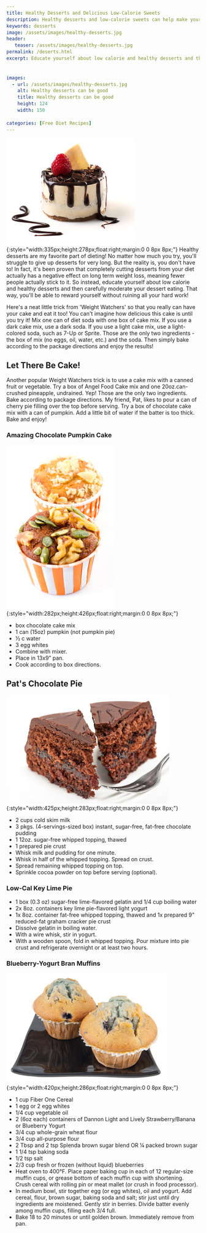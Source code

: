 ```yaml
---
title: Healthy Desserts and Delicious Low-Calorie Sweets 
description: Healthy desserts and low-calorie sweets can help make your weight loss journey easier! Try our delicious, easy recipes and be amazed!
keywords: desserts
image: /assets/images/healthy-desserts.jpg
header:
   teaser: /assets/images/healthy-desserts.jpg
permalink: /deserts.html
excerpt: Educate yourself about low calorie and healthy desserts and then carefully moderate your dessert eating


images:
  - url: /assets/images/healthy-desserts.jpg
    alt: Healthy desserts can be good
    title: Healthy desserts can be good
    height: 124
    width: 150

categories: [Free Diet Recipes]    
---
```


![Healthy desserts can be good](/assets/images/healthy-desserts.jpg){:style="width:335px;height:278px;float:right;margin:0 0 8px 8px;"}
Healthy desserts are my favorite part of dieting! No matter how much you try, you'll struggle to give up desserts for very long. But the reality is, you don't have to! In fact, it's been proven that completely cutting desserts from your diet actually has a negative effect on long term weight loss, meaning fewer people actually stick to it. So instead, educate yourself about low calorie and healthy desserts and then carefully moderate your dessert eating. That way, you'll be able to reward yourself without ruining all your hard work!

Here's a neat little trick from 'Weight Watchers' so that you really can have your cake and eat it too! You can't imagine how delicious this cake is until you try it! Mix one can of diet soda with one box of cake mix. If you use a dark cake mix, use a dark soda. If you use a light cake mix, use a light-colored soda, such as 7-Up or Sprite. Those are the only two ingredients - the box of mix (no eggs, oil, water, etc.) and the soda. Then simply bake according to the package directions and enjoy the results! 

## Let There Be Cake!
Another popular Weight Watchers trick is to use a cake mix with a canned fruit or vegetable. Try a box of Angel Food Cake mix and one 20oz.can-crushed pineapple, undrained. Yep! Those are the only two ingredients. Bake according to package directions. My friend, Pat, likes to pour a can of cherry pie filling over the top before serving. Try a box of chocolate cake mix with a can of pumpkin. Add a little bit of water if the batter is too thick. Bake and enjoy!

### Amazing Chocolate Pumpkin Cake
![Amazing Chocolate Pumpkin Cake](/assets/images/pumpkinchocolate.jpg){:style="width:282px;height:426px;float:right;margin:0 0 8px 8px;"}
* box chocolate cake mix
* 1 can (15oz) pumpkin (not pumpkin pie)
* ½ c water
* 3 egg whites
* Combine with mixer.  
* Place in 13x9” pan.  
* Cook according to box directions.
<div class="clearfix"></div>

## Pat's Chocolate Pie
![Pat's Chocolate Pie](/assets/images/chocolate-pie.jpg){:style="width:425px;height:283px;float:right;margin:0 0 8px 8px;"}
* 2 cups cold skim milk
* 3 pkgs. (4-servings-sized box) instant, sugar-free, fat-free chocolate pudding
* 1 12oz. sugar-free whipped topping, thawed
* 1 prepared pie crust
* Whisk milk and pudding for one minute.
* Whisk in half of the whipped topping.  Spread on crust.
* Spread remaining whipped topping on top.
* Sprinkle cocoa powder on top before serving (optional).
<div class="clearfix"></div>

### Low-Cal Key Lime Pie
* 1 box (0.3 oz) sugar-free lime-flavored gelatin and 1/4 cup boiling water
* 2x 8oz. containers key lime pie-flavored light yogurt
* 1x 8oz. container fat-free whipped topping, thawed and 1x prepared 9" reduced-fat graham cracker pie crust
* Dissolve gelatin in boiling water.
* With a wire whisk, stir in yogurt.
* With a wooden spoon, fold in whipped topping. Pour mixture into pie crust and refrigerate overnight or at least two hours.

### Blueberry-Yogurt Bran Muffins
![Blueberry-Yogurt Bran Muffins](/assets/images/blueberrymuffin.jpg){:style="width:420px;height:286px;float:right;margin:0 0 8px 8px;"}
* 1 cup Fiber One Cereal
* 1 egg or 2 egg whites
* 1/4 cup vegetable oil 
* 2 (6oz each) containers of Dannon Light and Lively Strawberry/Banana or Blueberry Yogurt
* 3/4 cup whole-grain wheat flour 
* 3/4 cup all-purpose flour
* 2 Tbsp and 2 tsp Splenda brown sugar blend  OR ¼ packed brown sugar
* 1 1/4 tsp baking soda
* 1/2 tsp salt
* 2/3 cup fresh or frozen (without liquid) blueberries
* Heat oven to 400°F. Place paper baking cup in each of 12 regular-size muffin cups, or grease bottom of each muffin cup with shortening. Crush cereal with rolling pin or meat mallet (or crush in food processor).
* In medium bowl, stir together egg (or egg whites), oil and yogurt. Add cereal, flour, brown sugar, baking soda and salt; stir just until dry ingredients are moistened. Gently stir in berries. Divide batter evenly among muffin cups, filling each 3/4 full.
* Bake 18 to 20 minutes or until golden brown. Immediately remove from pan. 


